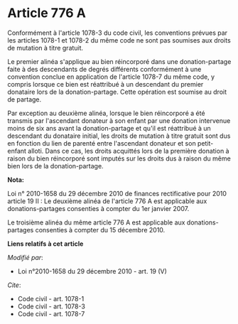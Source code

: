 # Article 776 A

Conformément à l'article 1078-3 du code civil, les conventions prévues par les articles 1078-1 et 1078-2 du même code ne sont
pas soumises aux droits de mutation à titre gratuit. 

Le premier alinéa s'applique au bien réincorporé dans une donation-partage faite à des descendants de degrés différents
conformément à une convention conclue en application de l'article 1078-7 du même code, y compris lorsque ce bien est
réattribué à un descendant du premier donataire lors de la donation-partage. Cette opération est soumise au droit de
partage. 

Par exception au deuxième alinéa, lorsque le bien réincorporé a été transmis par l'ascendant donateur à son enfant par une
donation intervenue moins de six ans avant la donation-partage et qu'il est réattribué à un descendant du donataire initial,
les droits de mutation à titre gratuit sont dus en fonction du lien de parenté entre l'ascendant donateur et son petit-enfant
alloti. Dans ce cas, les droits acquittés lors de la première donation à raison du bien réincorporé sont imputés sur les
droits dus à raison du même bien lors de la donation-partage.

**Nota:**

Loi n° 2010-1658 du 29 décembre 2010 de finances rectificative pour 2010 article 19 II : Le deuxième alinéa de l'article 776
A est applicable aux donations-partages consenties à compter du 1er janvier 2007. 

Le troisième alinéa du même article 776 A est applicable aux donations-partages consenties à compter du 15 décembre 2010.

**Liens relatifs à cet article**

_Modifié par_:

  - Loi n°2010-1658 du 29 décembre 2010 - art. 19 (V)

_Cite_:

  - Code civil - art. 1078-1
  - Code civil - art. 1078-3
  - Code civil - art. 1078-7
